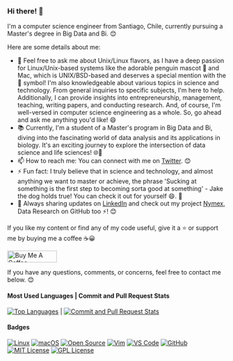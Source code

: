 ### Hi there! 👋

I'm a computer science engineer from Santiago, Chile, currently pursuing a Master's degree in Big Data and Bi. 😊

Here are some details about me:

- 💬 Feel free to ask me about Unix/Linux flavors, as I have a deep passion for Linux/Unix-based systems like the adorable penguin mascot 🐧 and Mac, which is UNIX/BSD-based and deserves a special mention with the  symbol! I'm also knowledgeable about various topics in science and technology. From general inquiries to specific subjects, I'm here to help. Additionally, I can provide insights into entrepreneurship, management, teaching, writing papers, and conducting research. And, of course, I'm well-versed in computer science engineering as a whole. So, go ahead and ask me anything you'd like! 😄
- 📚 Currently, I'm a student of a Master's program in Big Data and Bi, diving into the fascinating world of data analysis and its applications in biology. It's an exciting journey to explore the intersection of data science and life sciences! 🌐🧬
- 📫 How to reach me: You can connect with me on [Twitter](https://twitter.com/felipealfonsog). 😊
- ⚡ Fun fact: I truly believe that in science and technology, and almost anything we want to master or achieve, the phrase 'Sucking at something is the first step to becoming sorta good at something' - Jake the dog holds true! You can check it out for yourself 😄. 🐶
- 💼 Always sharing updates on [LinkedIn](https://linkedin.com/in/felipealfonsog) and check out my project [Nymex](https://github.com/Nymex), Data Research on GitHub too ⚡! 😊

If you like my content or find any of my code useful, give it a ⭐️ or support me by buying me a coffee :coffee::grinning:

<a href="https://www.buymeacoffee.com/felipealfonsog" target="_blank"><img src="https://www.buymeacoffee.com/assets/img/custom_images/orange_img.png" alt="Buy Me A Coffee" height="27" width="114"></a>

If you have any questions, comments, or concerns, feel free to contact me below. 😊

#### Most Used Languages | Commit and Pull Request Stats

[![Top Languages](https://github-readme-stats.vercel.app/api/top-langs/?username=felipealfonsog&layout=compact&langs_count=10&hide_title=true&custom_title=Top%20Languages&theme=graywhite&hide_border=true&bg_color=00000000&card_width=250&hide=HTML&custom_icon_color=FF6F00&custom_rank_color=FFB74D&custom_title_color=FF6F00)](https://github.com/felipealfonsog) | [![Commit and Pull Request Stats](https://github-readme-stats.vercel.app/api?username=felipealfonsog&show_icons=true&count_private=true&include_all_commits=true&hide=stars,issues&theme=graywhite)](https://github.com/felipealfonsog)

#### Badges

[![Linux](https://img.shields.io/badge/Linux-OS-blue?style=flat-square&logo=linux)](https://svgshare.com/i/Zhy.svg)
[![macOS](https://img.shields.io/badge/macOS-OS-blue?style=flat-square&logo=apple)](https://svgshare.com/i/ZjP.svg)
[![Open Source](https://img.shields.io/badge/Open%20Source-Yes!-blue?style=flat-square&logo=github)](https://github.com/Naereen/badges/)
[![Vim](https://img.shields.io/badge/Vim-Editor-019733?style=flat-square&logo=vim)](https://www.vim.org/)
[![VS Code](https://img.shields.io/badge/VS%20Code-Editor-007ACC?style=flat-square&logo=visual%20studio%20code)](https://code.visualstudio.com/)
[![GitHub](https://img.shields.io/badge/GitHub-Repo-181717?style=flat-square&logo=github)](https://github.com/)
[![MIT License](https://img.shields.io/badge/License-MIT-blue?style=flat-square)](https://lbesson.mit-license.org/)
[![GPL License](https://img.shields.io/badge/License-GPL-blue?style=flat-square)](http://perso.crans.org/besson/LICENSE.html)

